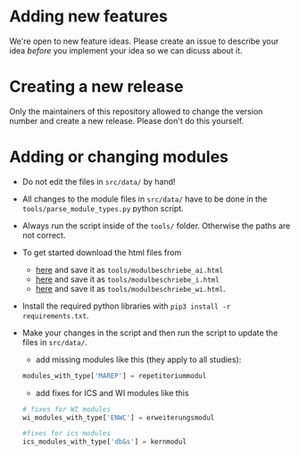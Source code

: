 # Adding new features

We're open to new feature ideas. Please create an issue to describe your idea *before* you implement your idea so we can dicuss about it.

# Creating a new release

Only the maintainers of this repository allowed to change the version number
and create a new release. Please don't do this yourself.

# Adding or changing modules

- Do not edit the files in `src/data/` by hand!
- All changes to the module files in `src/data/` have to be done in the `tools/parse_module_types.py` python script.
- Always run the script inside of the `tools/` folder. Otherwise the paths are not correct.
- To get started download the html files from
  - [here](https://mycampus.hslu.ch/de-ch/info-i/dokumente-fuers-studium/bachelor/moduleinschreibung/modulbeschriebe/bachelor-artificial-intelligence-machine-learning/) and save it as `tools/modulbeschriebe_ai.html`
  - [here](https://mycampus.hslu.ch/de-ch/info-i/dokumente-fuers-studium/bachelor/moduleinschreibung/modulbeschriebe/modulbeschriebe-studiengang-informatik/) and save it as `tools/modulbeschriebe_i.html`
  - [here](https://mycampus.hslu.ch/de-ch/info-i/dokumente-fuers-studium/bachelor/moduleinschreibung/modulbeschriebe/modulbeschriebe-wirtschaftsinformatik-neues-curriculum/) and save it as `tools/modulbeschriebe_wi.html`.

- Install the required python libraries with `pip3 install -r requirements.txt`.
- Make your changes in the script and then run the script to update the files in `src/data/`.
  - add missing modules like this (they apply to all studies):
  ```python
  modules_with_type['MAREP'] = repetitoriummodul
  ```
  - add fixes for ICS and WI modules like this
  ```python
  # fixes for WI modules
  wi_modules_with_type['ENWC'] = erweiterungsmodul

  #fixes for ics modules
  ics_modules_with_type['db&s'] = kernmodul
  ```
